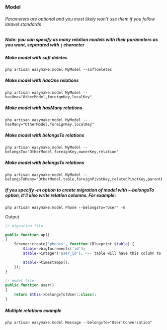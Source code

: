 ### Model
###### Parameters are optional and you most likely won't use them if you follow laravel standards
##### Note: you can specify as many relation models with their parameters as you want, separated with `|` character

##### Make model with soft deletes
```
php artisan easymake:model MyModel --softdeletes
```

##### Make model with hasOne relations
```
php artisan easymake:model MyModel --hasOne="OtherModel,foreignKey,localKey"
```

##### Make model with hasMany relations
```
php artisan easymake:model MyModel --hasMany="OtherModel,foreignKey,localKey"
```

##### Make model with belongsTo relations
```
php artisan easymake:model MyModel --belongsTo="OtherModel,foreignKey,ownerKey,relation"
```

##### Make model with belongsTo relations
```
php artisan easymake:model MyModel --belongsToMany="OtherModel,table,foreignPivotKey,relatedPivotKey,parentKey,relatedKey,relation"
```

##### If you specify -m option to create migration of model with --belongsTo option, it'll also write relation columns. For example:
```
php artisan easymake:model Phone --belongsTo="User" -m
```

Output
```php
// migration file

public function up()
{
    Schema::create('phones', function (Blueprint $table) {
        $table->bigIncrements('id');
        $table->integer('user_id'); <-- table will have this column to create relation

        $table->timestamps();
    });
}

// model file
public function user()
{
    return $this->belongsTo(User::class);
}
```

##### Multiple relations example
```
php artisan easymake:model Message --belongsTo="User|Conversation"
```
